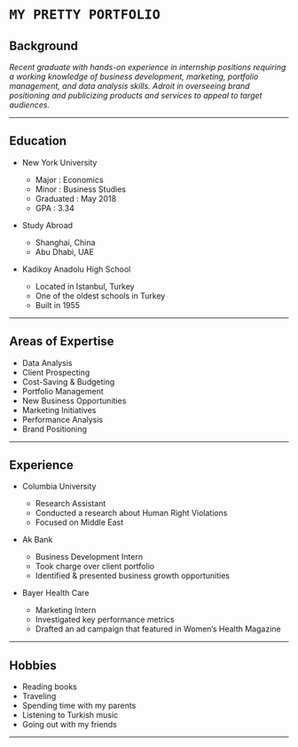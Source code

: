 # `MY PRETTY PORTFOLIO` #

## Background

  *Recent graduate with hands-on experience in internship positions requiring a working knowledge of business development, marketing, portfolio management, and data analysis skills. Adroit in overseeing brand positioning and publicizing products and services to appeal to target audiences.*

  ---

## Education

* New York University
  * Major : Economics
  * Minor : Business Studies
  * Graduated : May 2018
  * GPA : 3.34

* Study Abroad
  * Shanghai, China
  * Abu Dhabi, UAE 
  
* Kadikoy Anadolu High School
  * Located in Istanbul, Turkey
  * One of the oldest schools in Turkey
  * Built in 1955


---
## Areas of Expertise

* Data Analysis 
* Client Prospecting
* Cost-Saving & Budgeting
* Portfolio Management 
* New Business Opportunities
* Marketing Initiatives 
* Performance Analysis
* Brand Positioning

----




## Experience

* Columbia University
  * Research Assistant 
  * Conducted a research about Human Right Violations
  * Focused on Middle East

* Ak Bank
  * Business Development Intern
  * Took charge over client portfolio
  * Identified & presented business growth opportunities

* Bayer Health Care
  * Marketing Intern
  * Investigated key performance metrics
  * Drafted an ad campaign that featured in Women’s Health Magazine

---
## Hobbies

* Reading books
* Traveling 
* Spending time with my parents
* Listening to Turkish music
* Going out with my friends
  

----





